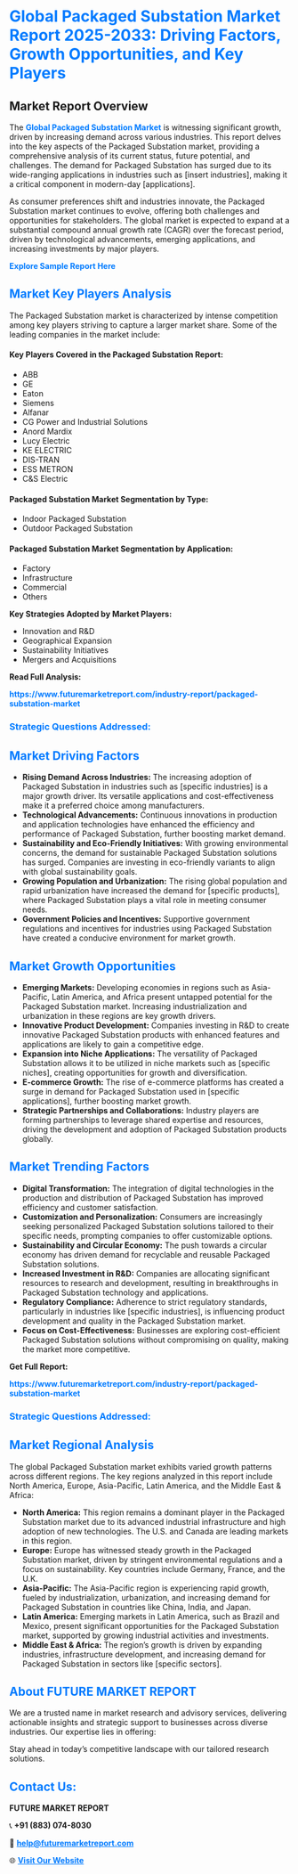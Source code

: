 <h1 style="color: #007BFF;">Global Packaged Substation Market Report 2025-2033: Driving Factors, Growth Opportunities, and Key Players</h1>

<section id="overview">
<h2>Market Report Overview</h2>
<p>The <a href="https://www.futuremarketreport.com/industry-report/packaged-substation-market" style="color: #007BFF; text-decoration: none;"><strong>Global Packaged Substation Market</strong></a> is witnessing significant growth, driven by increasing demand across various industries. This report delves into the key aspects of the Packaged Substation market, providing a comprehensive analysis of its current status, future potential, and challenges. The demand for Packaged Substation has surged due to its wide-ranging applications in industries such as [insert industries], making it a critical component in modern-day [applications].</p>
<p>As consumer preferences shift and industries innovate, the Packaged Substation market continues to evolve, offering both challenges and opportunities for stakeholders. The global market is expected to expand at a substantial compound annual growth rate (CAGR) over the forecast period, driven by technological advancements, emerging applications, and increasing investments by major players.</p>
</section>

<section id="overview">
<p><a href="https://www.futuremarketreport.com/request-sample/reportId=61200" style="color: #007BFF; text-decoration: none;"><strong>Explore Sample Report Here</strong></a></p>
</section>

<section id="key-players">
<h2 style="color: #007BFF;">Market Key Players Analysis</h2>
<p>The Packaged Substation market is characterized by intense competition among key players striving to capture a larger market share. Some of the leading companies in the market include:</p>
<h4>Key Players Covered in the Packaged Substation Report:</h4>
<ul><li>ABB</li><li>GE</li><li>Eaton</li><li>Siemens</li><li>Alfanar</li><li>CG Power and Industrial Solutions</li><li>Anord Mardix</li><li>Lucy Electric</li><li>KE ELECTRIC</li><li>DIS-TRAN</li><li>ESS METRON</li><li>C&amp;S Electric</li></ul>
<h4>Packaged Substation Market Segmentation by Type:</h4>
<ul><li>Indoor Packaged Substation</li><li>Outdoor Packaged Substation</li></ul>

<h4>Packaged Substation Market Segmentation by Application:</h4>
<ul><li>Factory</li><li>Infrastructure</li><li>Commercial</li><li>Others</li></ul>
<p><strong>Key Strategies Adopted by Market Players:</strong></p>
<ul>
<li>Innovation and R&D</li>
<li>Geographical Expansion</li>
<li>Sustainability Initiatives</li>
<li>Mergers and Acquisitions</li>
</ul>
</section>

<section>
<p><strong>Read Full Analysis: </strong></p><a href="https://www.futuremarketreport.com/industry-report/packaged-substation-market" style="color: #007BFF; text-decoration: none;"><strong>https://www.futuremarketreport.com/industry-report/packaged-substation-market</strong></a>
<h3 style="color: #007BFF;">Strategic Questions Addressed:</h3>
</section>

<section id="driving-factors">
<h2 style="color: #007BFF;">Market Driving Factors</h2>
<ul>
<li><strong>Rising Demand Across Industries:</strong> The increasing adoption of Packaged Substation in industries such as [specific industries] is a major growth driver. Its versatile applications and cost-effectiveness make it a preferred choice among manufacturers.</li>
<li><strong>Technological Advancements:</strong> Continuous innovations in production and application technologies have enhanced the efficiency and performance of Packaged Substation, further boosting market demand.</li>
<li><strong>Sustainability and Eco-Friendly Initiatives:</strong> With growing environmental concerns, the demand for sustainable Packaged Substation solutions has surged. Companies are investing in eco-friendly variants to align with global sustainability goals.</li>
<li><strong>Growing Population and Urbanization:</strong> The rising global population and rapid urbanization have increased the demand for [specific products], where Packaged Substation plays a vital role in meeting consumer needs.</li>
<li><strong>Government Policies and Incentives:</strong> Supportive government regulations and incentives for industries using Packaged Substation have created a conducive environment for market growth.</li>
</ul>
</section>

<section id="growth-opportunities">
<h2 style="color: #007BFF;">Market Growth Opportunities</h2>
<ul>
<li><strong>Emerging Markets:</strong> Developing economies in regions such as Asia-Pacific, Latin America, and Africa present untapped potential for the Packaged Substation market. Increasing industrialization and urbanization in these regions are key growth drivers.</li>
<li><strong>Innovative Product Development:</strong> Companies investing in R&D to create innovative Packaged Substation products with enhanced features and applications are likely to gain a competitive edge.</li>
<li><strong>Expansion into Niche Applications:</strong> The versatility of Packaged Substation allows it to be utilized in niche markets such as [specific niches], creating opportunities for growth and diversification.</li>
<li><strong>E-commerce Growth:</strong> The rise of e-commerce platforms has created a surge in demand for Packaged Substation used in [specific applications], further boosting market growth.</li>
<li><strong>Strategic Partnerships and Collaborations:</strong> Industry players are forming partnerships to leverage shared expertise and resources, driving the development and adoption of Packaged Substation products globally.</li>
</ul>
</section>

<section id="trending-factors">
<h2 style="color: #007BFF;">Market Trending Factors</h2>
<ul>
<li><strong>Digital Transformation:</strong> The integration of digital technologies in the production and distribution of Packaged Substation has improved efficiency and customer satisfaction.</li>
<li><strong>Customization and Personalization:</strong> Consumers are increasingly seeking personalized Packaged Substation solutions tailored to their specific needs, prompting companies to offer customizable options.</li>
<li><strong>Sustainability and Circular Economy:</strong> The push towards a circular economy has driven demand for recyclable and reusable Packaged Substation solutions.</li>
<li><strong>Increased Investment in R&D:</strong> Companies are allocating significant resources to research and development, resulting in breakthroughs in Packaged Substation technology and applications.</li>
<li><strong>Regulatory Compliance:</strong> Adherence to strict regulatory standards, particularly in industries like [specific industries], is influencing product development and quality in the Packaged Substation market.</li>
<li><strong>Focus on Cost-Effectiveness:</strong> Businesses are exploring cost-efficient Packaged Substation solutions without compromising on quality, making the market more competitive.</li>
</ul>
</section>

<section>
<p><strong>Get Full Report: </strong></p><a href="https://www.futuremarketreport.com/industry-report/packaged-substation-market" style="color: #007BFF; text-decoration: none;"><strong>https://www.futuremarketreport.com/industry-report/packaged-substation-market</strong></a>
<h3 style="color: #007BFF;">Strategic Questions Addressed:</h3>
</section>


<section id="regional-analysis">
<h2 style="color: #007BFF;">Market Regional Analysis</h2>
<p>The global Packaged Substation market exhibits varied growth patterns across different regions. The key regions analyzed in this report include North America, Europe, Asia-Pacific, Latin America, and the Middle East & Africa:</p>
<ul>
<li><strong>North America:</strong> This region remains a dominant player in the Packaged Substation market due to its advanced industrial infrastructure and high adoption of new technologies. The U.S. and Canada are leading markets in this region.</li>
<li><strong>Europe:</strong> Europe has witnessed steady growth in the Packaged Substation market, driven by stringent environmental regulations and a focus on sustainability. Key countries include Germany, France, and the U.K.</li>
<li><strong>Asia-Pacific:</strong> The Asia-Pacific region is experiencing rapid growth, fueled by industrialization, urbanization, and increasing demand for Packaged Substation in countries like China, India, and Japan.</li>
<li><strong>Latin America:</strong> Emerging markets in Latin America, such as Brazil and Mexico, present significant opportunities for the Packaged Substation market, supported by growing industrial activities and investments.</li>
<li><strong>Middle East & Africa:</strong> The region’s growth is driven by expanding industries, infrastructure development, and increasing demand for Packaged Substation in sectors like [specific sectors].</li>
</ul>
</section>

<footer>
<h2 style="color: #007BFF;">About FUTURE MARKET REPORT</h2>
<p>We are a trusted name in market research and advisory services, delivering actionable insights and strategic support to businesses across diverse industries. Our expertise lies in offering:</p>

<p>Stay ahead in today’s competitive landscape with our tailored research solutions.</p>

<h2 style="color: #007BFF;">Contact Us:</h2>
<p><strong>FUTURE MARKET REPORT</strong></p>
<p>📞 <strong>+91 (883) 074-8030</strong></p>
<p>📧 <strong><a href="mailto:help@futuremarketreport.com" style="color: #007BFF;">help@futuremarketreport.com</a></strong></p>
<p>🌐 <strong><a href="https://www.futuremarketreport.com/" style="color: #007BFF;">Visit Our Website</a></strong></p>
</footer>